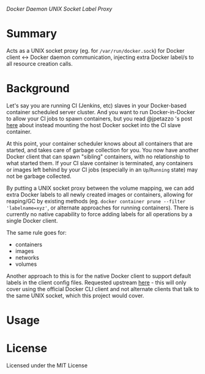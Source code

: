 *Docker Daemon UNIX Socket Label Proxy*

# Summary

Acts as a UNIX socket proxy (eg. for `/var/run/docker.sock`) for Docker client <-> Docker daemon communication, injecting extra Docker label/s to all resource creation calls.

# Background

Let's say you are running CI (Jenkins, etc) slaves in your Docker-based container scheduled server cluster. And you want to run Docker-in-Docker to allow your CI jobs to spawn containers, but you read @jpetazzo 's post [here](https://jpetazzo.github.io/2015/09/03/do-not-use-docker-in-docker-for-ci/) about instead mounting the host Docker socket into the CI slave container.

At this point, your container scheduler knows about all containers that are started, and takes care of garbage collection for you. You now have another Docker client that can spawn "sibling" containers, with no relationship to what started them. If your CI slave container is terminated, any containers or images left behind by your CI jobs (especially in an `Up`/`Running` state) may not be garbage collected.

By putting a UNIX socket proxy between the volume mapping, we can add extra Docker labels to all newly created images or containers, allowing for reaping/GC by existing methods (eg. `docker container prune --filter 'labelname=xyz'`, or alternate approaches for running containers). There is currently no native capability to force adding labels for all operations by a single Docker client.

The same rule goes for:

- containers
- images
- networks
- volumes

Another approach to this is for the native Docker client to support default labels in the client config files. Requested upstream [here](https://github.com/moby/moby/issues/33644) - this will only cover using the official Docker CLI client and not alternate clients that talk to the same UNIX socket, which this project would cover.

# Usage



# License

Licensed under the MIT License
